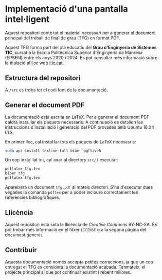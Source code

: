 # Implementació d'una pantalla intel·ligent

Aquest repositori conté tot el material necessari per a generar el document principal del treball de final de grau (TFG) en format PDF.

Aquest TFG forma part del pla educatiu del **Grau d'Enginyeria de
Sistemes TIC**, cursat a la Escola Politècnica Superior d'Enginyeria
de Manresa (EPSEM) entre els anys 2020 i 2024. Es pot consultar més
informació sobre la titulació al lloc web [itic.cat](https://itic.cat).

## Estructura del repositori

A `/src` es troba tot el codi font de la documentació.
<!-- TODO Afegir més directoris? -->

## Generar el document PDF

La documentació està escrita en LaTeX. Per a generar el document PDF caldrà
instal·lar els paquets necessaris. A continuació es detallen les instruccions
d'instal·lació i generació del PDF provades amb Ubuntu 18.04 LTS.

En primer lloc, cal instal·lar tots els paquets de LaTeX necesasris:

```sh
sudo apt install texlive-full biber pgflive6
```

Un cop instal·lat tot, cal anar al directory `src/` i executar:

```sh
pdflatex tfg.tex
biber tfg
pdflatex tfg.tex
```

Apareixerà un document `tfg.pdf` al mateix directori. S'ha d'executar dues
vegades la comanda `pdftex` per a poder incloure correctament les referències
bibliogràfiques.

## Llicència

Aquest repositori està sota la llicència de *Creative Commons* BY-NC-SA. Es pot
trobar més informació en el fitxer `LICENSE` o a la segona pàgina del document
generat.

## Contribuir

Aquesta documentació només accepta petites correccions, ja que un cop entregat
el TFG es considera la documentació acabada. Tanmateix, el projecte principal
sí que pot continuar existint i rebent millores.
